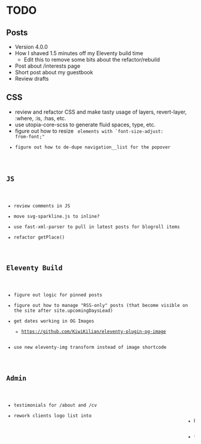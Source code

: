 # TODO

## Posts

- Version 4.0.0
- How I shaved 1.5 minutes off my Eleventy build time
    - Edit this to remove some bits about the refactor/rebuild
- Post about /interests page
- Short post about my guestbook
- Review drafts

## CSS

- review and refactor CSS and make tasty usage of layers, revert-layer, :where, :is, :has, etc.
- use utopia-core-scss to generate fluid spaces, type, etc.
- figure out how to resize <code> elements with `font-size-adjust: from-font;"
- figure out how to de-dupe navigation__list for the popover

## JS

- review comments in JS
- move svg-sparkline.js to inline?
- use fast-xml-parser to pull in latest posts for blogroll items
- refactor getPlace()

## Eleventy Build

- figure out logic for pinned posts
- figure out how to manage "RSS-only" posts (that become visible on the site after site.upcomingDaysLead)
- get dates working in OG Images
    - https://github.com/KiwiKilian/eleventy-plugin-og-image
- use new eleventy-img transform instead of image shortcode

## Admin

- testimonials for /about and /cv
- rework clients logo list into <marquee>
- build a /now page that shows:
    - near-upcoming events
    - reviews (books, games, etc?) that don't yet have a review (i.e. are currently being read/played/etc.)
- finish transcript for "Middle Out in CSS"
